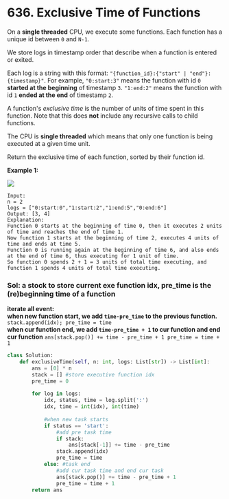 # 636. Exclusive Time of Functions

On a **single threaded** CPU, we execute some functions.  Each function has a unique id between `0` and `N-1`.

We store logs in timestamp order that describe when a function is entered or exited.

Each log is a string with this format: `"{function_id}:{"start" | "end"}:{timestamp}"`.  For example, `"0:start:3"` means the function with id `0` **started at the beginning** of timestamp `3`.  `"1:end:2"` means the function with id `1` **ended at the end** of timestamp `2`.

A function's _exclusive time_ is the number of units of time spent in this function.  Note that this does **not** include any recursive calls to child functions.

The CPU is **single threaded** which means that only one function is being executed at a given time unit.

Return the exclusive time of each function, sorted by their function id.

**Example 1:**

![](https://assets.leetcode.com/uploads/2019/04/05/diag1b.png)

```text
Input:
n = 2
logs = ["0:start:0","1:start:2","1:end:5","0:end:6"]
Output: [3, 4]
Explanation:
Function 0 starts at the beginning of time 0, then it executes 2 units of time and reaches the end of time 1.
Now function 1 starts at the beginning of time 2, executes 4 units of time and ends at time 5.
Function 0 is running again at the beginning of time 6, and also ends at the end of time 6, thus executing for 1 unit of time. 
So function 0 spends 2 + 1 = 3 units of total time executing, and function 1 spends 4 units of total time executing.
```

### Sol: a stock to store current exe function idx, pre\_time is the \(re\)beginning time of a function

**iterate all event:  
when new function start, we add `time-pre_time` to the previous function.** `stack.append(idx); pre_time = time`  
**when cur function end, we add `time-pre_time + 1` to cur function and end cur function** `ans[stack.pop()] += time - pre_time + 1 pre_time = time + 1`

```python
class Solution:
    def exclusiveTime(self, n: int, logs: List[str]) -> List[int]:
        ans = [0] * n
        stack = [] #store executive function idx
        pre_time = 0 
        
        for log in logs:
            idx, status, time = log.split(':')
            idx, time = int(idx), int(time)
            
            #when new task starts
            if status == 'start': 
                #add pre task time
                if stack:
                    ans[stack[-1]] += time - pre_time 
                stack.append(idx)
                pre_time = time
            else: #task end
                #add cur task time and end cur task
                ans[stack.pop()] += time - pre_time + 1 
                pre_time = time + 1
        return ans        
```

